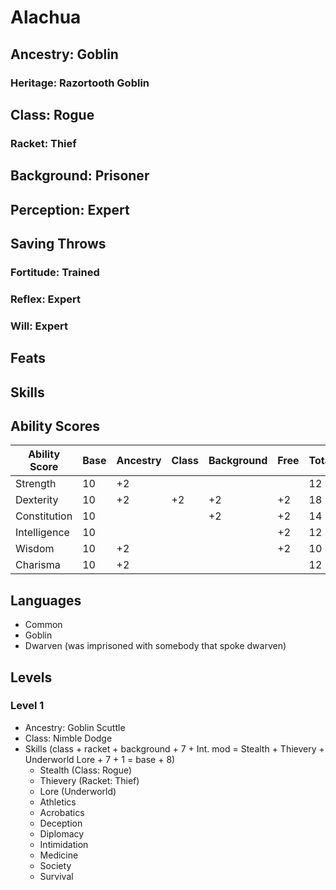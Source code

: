 # Alachua

## Ancestry: Goblin

### Heritage: Razortooth Goblin

## Class: Rogue

### Racket: Thief

## Background: Prisoner

## Perception: Expert

## Saving Throws

### Fortitude: Trained

### Reflex: Expert

### Will: Expert

## Feats

## Skills

## Ability Scores

| Ability Score | Base | Ancestry | Class | Background | Free | Total |
| ------------- | ---- | -------- | ----- | ---------- | ---- | ----- |
| Strength      | 10   | +2       |       |            |      | 12    |
| Dexterity     | 10   | +2       | +2    | +2         | +2   | 18    |
| Constitution  | 10   |          |       | +2         | +2   | 14    |
| Intelligence  | 10   |          |       |            | +2   | 12    |
| Wisdom        | 10   | +2       |       |            | +2   | 10    |
| Charisma      | 10   | +2       |       |            |      | 12    |

## Languages

- Common
- Goblin
- Dwarven (was imprisoned with somebody that spoke dwarven)

## Levels

### Level 1

- Ancestry: Goblin Scuttle
- Class: Nimble Dodge
- Skills (class + racket + background + 7 + Int. mod = Stealth + Thievery + Underworld Lore + 7 + 1 = base + 8) 
   - Stealth (Class: Rogue)
   - Thievery (Racket: Thief)
   - Lore (Underworld)
   - Athletics
   - Acrobatics
   - Deception
   - Diplomacy
   - Intimidation
   - Medicine
   - Society
   - Survival

